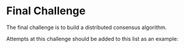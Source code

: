 # Final Challenge

The final challenge is to build a distributed consensus algorithm.

Attempts at this challenge should be added to this list as an example:


